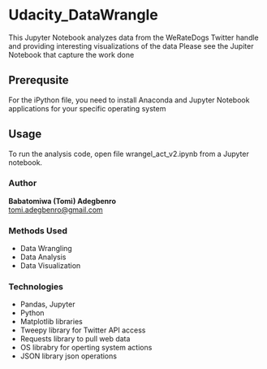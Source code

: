 # Udacity_DataWrangle
This Jupyter Notebook analyzes data from the WeRateDogs Twitter handle and providing interesting visualizations of the data
Please see the Jupiter Notebook that capture the work done
## Prerequsite
For the iPython file, you need to install Anaconda and Jupyter Notebook applications for your specific operating system

## Usage
To run the analysis code, open file wrangel_act_v2.ipynb from a Jupyter notebook.

### Author
**Babatomiwa (Tomi) Adegbenro**<br>
tomi.adegbenro@gmail.com

### Methods Used
* Data Wrangling
* Data Analysis
* Data Visualization

### Technologies
* Pandas, Jupyter
* Python
* Matplotlib libraries
* Tweepy library for Twitter API access
* Requests library to pull web data
*	OS librabry for operting system actions
*	JSON library json operations

